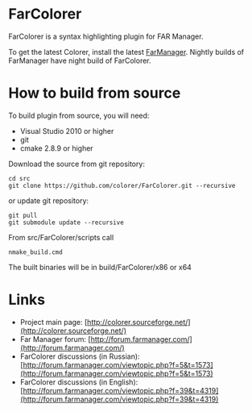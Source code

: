 FarColorer
==========
  FarColorer is a syntax highlighting plugin for FAR Manager.
  
  To get the latest Colorer, install the latest [FarManager](http://www.farmanager.com/download.php?l=en).
  Nightly builds of FarManager have night build of FarColorer.
  
How to build from source
==========
To build plugin from source, you will need:

  * Visual Studio 2010 or higher
  * git
  * cmake 2.8.9 or higher

Download the source from git repository:

    cd src
    git clone https://github.com/colorer/FarColorer.git --recursive

or update git repository:

    git pull
    git submodule update --recursive
    
From src/FarColorer/scripts call
    
    nmake_build.cmd

The built binaries will be in build/FarColorer/x86 or x64

Links
========================

* Project main page: [http://colorer.sourceforge.net/](http://colorer.sourceforge.net/)
* Far Manager forum: [http://forum.farmanager.com/](http://forum.farmanager.com/)
* FarColorer discussions (in Russian): [http://forum.farmanager.com/viewtopic.php?f=5&t=1573](http://forum.farmanager.com/viewtopic.php?f=5&t=1573)
* FarColorer discussions (in English): [http://forum.farmanager.com/viewtopic.php?f=39&t=4319](http://forum.farmanager.com/viewtopic.php?f=39&t=4319)
